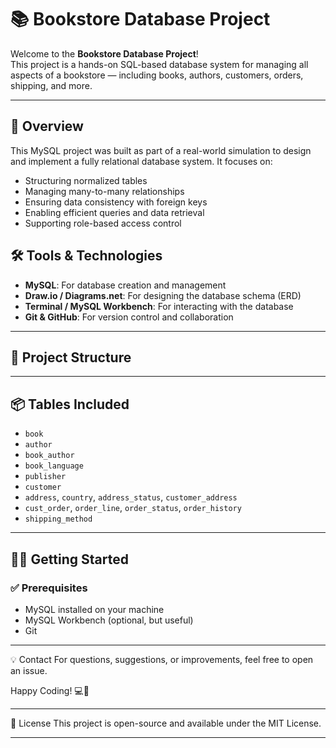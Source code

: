 # 📚 Bookstore Database Project

Welcome to the **Bookstore Database Project**!  
This project is a hands-on SQL-based database system for managing all aspects of a bookstore — including books, authors, customers, orders, shipping, and more.

---

## 🚀 Overview

This MySQL project was built as part of a real-world simulation to design and implement a fully relational database system. It focuses on:
- Structuring normalized tables
- Managing many-to-many relationships
- Ensuring data consistency with foreign keys
- Enabling efficient queries and data retrieval
- Supporting role-based access control

## 🛠️ Tools & Technologies
- **MySQL**: For database creation and management
- **Draw.io / Diagrams.net**: For designing the database schema (ERD)
- **Terminal / MySQL Workbench**: For interacting with the database
- **Git & GitHub**: For version control and collaboration

---

## 📁 Project Structure


---

## 📦 Tables Included

- `book`
- `author`
- `book_author`
- `book_language`
- `publisher`
- `customer`
- `address`, `country`, `address_status`, `customer_address`
- `cust_order`, `order_line`, `order_status`, `order_history`
- `shipping_method`

---

## 🧑‍💻 Getting Started

### ✅ Prerequisites
- MySQL installed on your machine
- MySQL Workbench (optional, but useful)
- Git

---

💡 Contact
For questions, suggestions, or improvements, feel free to open an issue.

Happy Coding! 💻📖

---

📝 License
This project is open-source and available under the MIT License.

---
